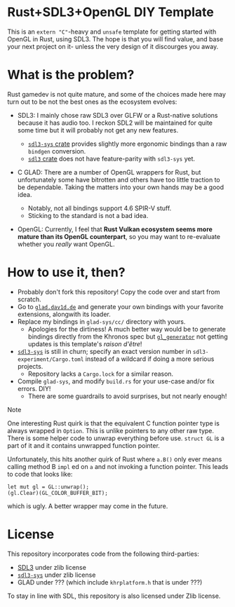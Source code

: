 # Rust+SDL3+OpenGL DIY Template

This is an `extern "C"`-heavy and `unsafe` template for getting started with OpenGL in Rust, using SDL3. The hope is that you will find value, and base your next project on it- unless the very design of it discourges you away.

# What is the problem?

Rust gamedev is not quite mature, and some of the choices made here may turn out to be not the best ones as the ecosystem evolves:

- SDL3: I mainly chose raw SDL3 over GLFW or a Rust-native solutions because it has audio too. I reckon SDL2 will be maintained for quite some time but it will probably not get any new features.
    + [`sdl3-sys` crate](https://crates.io/crates/sdl3-sys) provides slightly more ergonomic bindings than a raw `bindgen` conversion.
    + [`sdl3` crate](https://crates.io/crates/sdl3) does not have feature-parity with `sdl3-sys` yet.
    
- C GLAD: There are a number of OpenGL wrappers for Rust, but unfortunately some have bitrotten and others have too little traction to be dependable. Taking the matters into your own hands may be a good idea.
    + Notably, not all bindings support 4.6 SPIR-V stuff.
    + Sticking to the standard is not a bad idea.

- OpenGL: Currently, I feel that **Rust Vulkan ecosystem seems more mature than its OpenGL counterpart**, so you may want to re-evaluate whether you *really* want OpenGL.

# How to use it, then?

- Probably don't fork this repository! Copy the code over and start from scratch.
- Go to [`glad.dav1d.de`](https://glad.dav1d.de/) and generate your own bindings with your favorite extensions, alongwith its loader.
- Replace my bindings in `glad-sys/cc/` directory with yours.
    + Apologies for the dirtiness! A much better way would be to generate bindings directly from the Khronos spec but [`gl_generator`](https://crates.io/crates/gl_generator) not getting updates is this template's *raison d'être*!
- [`sdl3-sys`](https://crates.io/crates/sdl3-sys) is still in churn; specify an exact version number in `sdl3-experiment/Cargo.toml` instead of a wildcard if doing a more serious projects.
    + Repository lacks a `Cargo.lock` for a similar reason.
- Compile `glad-sys`, and modify `build.rs` for your use-case and/or fix errors. DIY!
    + There are some guardrails to avoid surprises, but not nearly enough!

> [!NOTE]
> One interesting Rust quirk is that the equivalent C function pointer type is always wrapped in `Option`. This is unlike pointers to any other raw type. There is some helper code to unwrap everything before use. `struct GL` is a part of it and it contains unwrapped function pointer.
> 
> Unfortunately, this hits another quirk of Rust where `a.B()` only ever means calling method B `impl` ed on `a` and not invoking a function pointer. This leads to code that looks like:
>
> ```
> let mut gl = GL::unwrap();
> (gl.Clear)(GL_COLOR_BUFFER_BIT);
> ```
> which is ugly. A better wrapper may come in the future.

# License

This repository incorporates code from the following third-parties:

- [SDL3](https://wiki.libsdl.org/SDL3/FrontPage) under zlib license
- [`sdl3-sys`](https://crates.io/crates/sdl3-sys) under zlib license
- GLAD under ??? (which include `khrplatform.h` that is under ???)

To stay in line with SDL, this repository is also licensed under Zlib license.